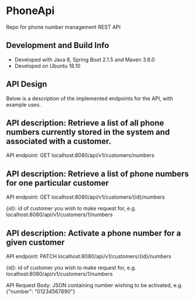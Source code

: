 # PhoneApi
Repo for phone number management REST API

## Development and Build Info
 - Developed with Java 8, Spring Boot 2.1.5 and Maven 3.6.0
 - Developed on Ubuntu 18.10

## API Design
Below is a description of the implemented endpoints for the API, with example uses.

API description:
Retrieve a list of all phone numbers currently stored in the system and associated with a customer.
--
API endpoint:
GET localhost:8080/api/v1/customers/numbers

API description:
Retrieve a list of phone numbers for one particular customer
--
API endpoint:
GET localhost:8080/api/v1/customers/{id}/numbers

{id}: id of customer you wish to make request for, e.g. localhost:8080/api/v1/customers/1/numbers

API description:
Activate a phone number for a given customer
--
API endpoint:
PATCH localhost:8080/api/v1/customers/{id}/numbers

{id}: id of customer you wish to make request for, e.g. localhost:8080/api/v1/customers/1/numbers

API Request Body:
JSON containing number wishing to be activated, e.g. {"number": "01234567890"}


